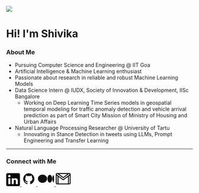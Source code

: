 ![](https://komarev.com/ghpvc/?username=shivikasharmaaa&color=green)
# Hi! I'm Shivika
### About Me
- Pursuing Computer Science and Engineering @ IIT Goa
- Artificial Intelligence & Machine Learning enthusiast
- Passionate about research in reliable and robust Machine Learning Models
- Data Science Intern @ IUDX, Society of Innovation & Development, IISc Bangalore
   - Working on Deep Learning Time Series models in geospatial temporal modeling for traffic anomaly detection and vehicle arrival prediction as part of Smart City Mission of Ministry of Housing and Urban Affairs
- Natural Language Processing Researcher @ University of Tartu
  - Innovating in Stance Detection in tweets using LLMs, Prompt Engineering and Transfer Learning
---
### Connect with Me
<a href="https://www.linkedin.com/in/shivika-sharma-a9751822b/">
  <img src="figures/linkedin-img.png" width="37" height="35">
</a>
<a href="https://github.com/shivikasharmaaa">
  <img src="figures/github-img.png" width="40" height="40">
</a>
<a href="https://medium.com/@shivikas.29may">
  <img src="figures/medium-img.png" width="45" height="40">
</a>
<a href="mailto:shivikas.29may@gmail.com">
  <img src="figures/gmail-img.png" width="40" height="40">
</a> 

